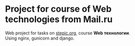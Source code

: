 # Project for course of Web technologies from Mail.ru  

Web project for tasks on [stepic.org](https://stepic.org/), course **Web технологии**.  
Using nginx, gunicorn and django.
